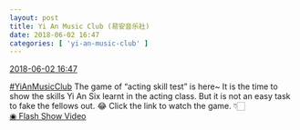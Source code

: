 ```yaml
---
layout: post
title: Yi An Music Club (易安音乐社)
date: 2018-06-02 16:47
categories: [ 'yi-an-music-club' ]
---
```


<div class="weibo-info">
  <a href="https://weibo.com/6094546964/GjvOOqxBx">2018-06-02 16:47</a>
</div>

[#YiAnMusicClub](https://weibo.com/p/100808beae2e3e05b17b64f63ebedca39f19b2/super_index) The game of “acting skill test” is here~ It is the time to show the skills Yi An Six learnt in the acting class. But it is not an easy task to fake the fellows out. 😂 Click the link to watch the game. 👇🏻  
[◉ Flash Show Video](https://www.miaopai.com/show/vm4KM5ZxSu1~hjxcz--ZbqwXXytk4x~8jsL-nQ__.htm)
